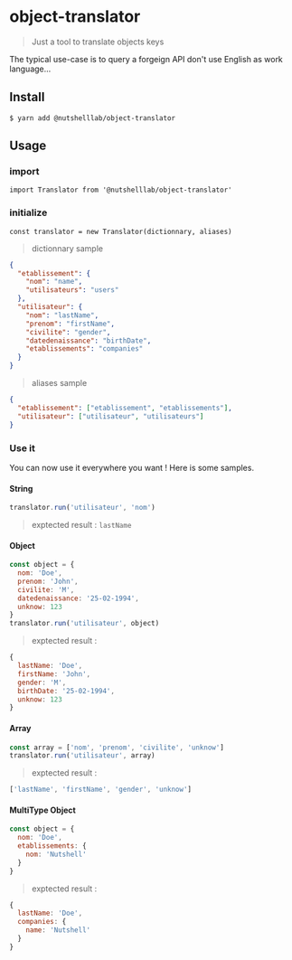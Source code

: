 # object-translator

> Just a tool to translate objects keys

The typical use-case is to query a forgeign API don't use English as work language...

## Install

```
$ yarn add @nutshelllab/object-translator
```

## Usage

### import
`import Translator from '@nutshelllab/object-translator'`

### initialize
`const translator = new Translator(dictionnary, aliases)`

> dictionnary sample
```json
{
  "etablissement": {
    "nom": "name",
    "utilisateurs": "users"
  },
  "utilisateur": {
    "nom": "lastName",
    "prenom": "firstName",
    "civilite": "gender",
    "datedenaissance": "birthDate",
    "etablissements": "companies"
  }
}
```

> aliases sample
```json
{
  "etablissement": ["etablissement", "etablissements"],
  "utilisateur": ["utilisateur", "utilisateurs"]
}
```

### Use it

You can now use it everywhere you want ! Here is some samples.

#### String

```js
translator.run('utilisateur', 'nom')
```
> exptected result : `lastName`

#### Object

```js
const object = { 
  nom: 'Doe',
  prenom: 'John',
  civilite: 'M',
  datedenaissance: '25-02-1994',
  unknow: 123
}
translator.run('utilisateur', object)
```
> exptected result : 
```js
{ 
  lastName: 'Doe',
  firstName: 'John',
  gender: 'M',
  birthDate: '25-02-1994',
  unknow: 123
}
```

#### Array

```js
const array = ['nom', 'prenom', 'civilite', 'unknow']
translator.run('utilisateur', array)
```
> exptected result : 
```js
['lastName', 'firstName', 'gender', 'unknow']
```

#### MultiType Object

```js
const object = { 
  nom: 'Doe',
  etablissements: { 
    nom: 'Nutshell'
  }
}
```
> exptected result : 
```js
{ 
  lastName: 'Doe',
  companies: { 
    name: 'Nutshell'
  }
}
```

